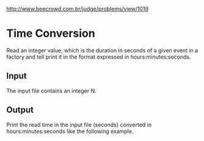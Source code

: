 http://www.beecrowd.com.br/judge/problems/view/1019

# Time Conversion

Read an integer value, which is the duration in
seconds of a given event in a factory and tell
print it in the format expressed in hours:minutes:seconds.

## Input

The input file contains an integer N.

## Output

Print the read time in the input file (seconds)
converted in hours:minutes:seconds like the following example.
